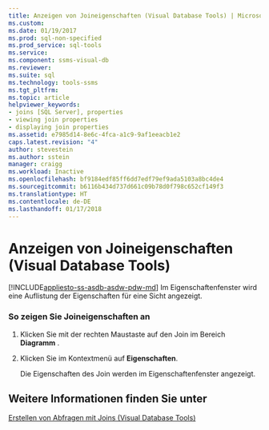 ```yaml
---
title: Anzeigen von Joineigenschaften (Visual Database Tools) | Microsoft-Dokumentation
ms.custom: 
ms.date: 01/19/2017
ms.prod: sql-non-specified
ms.prod_service: sql-tools
ms.service: 
ms.component: ssms-visual-db
ms.reviewer: 
ms.suite: sql
ms.technology: tools-ssms
ms.tgt_pltfrm: 
ms.topic: article
helpviewer_keywords:
- joins [SQL Server], properties
- viewing join properties
- displaying join properties
ms.assetid: e7985d14-8e6c-4fca-a1c9-9af1eeacb1e2
caps.latest.revision: "4"
author: stevestein
ms.author: sstein
manager: craigg
ms.workload: Inactive
ms.openlocfilehash: bf9184edf85ff6dd7edf79ef9ada5103a8bc4de4
ms.sourcegitcommit: b6116b434d737d661c09b78d0f798c652cf149f3
ms.translationtype: HT
ms.contentlocale: de-DE
ms.lasthandoff: 01/17/2018
---
```

# <a name="view-join-properties-visual-database-tools"></a>Anzeigen von Joineigenschaften (Visual Database Tools)
[!INCLUDE[appliesto-ss-asdb-asdw-pdw-md](../../includes/appliesto-ss-asdb-asdw-pdw-md.md)] Im Eigenschaftenfenster wird eine Auflistung der Eigenschaften für eine Sicht angezeigt.  
  
### <a name="to-view-join-properties"></a>So zeigen Sie Joineigenschaften an  
  
1.  Klicken Sie mit der rechten Maustaste auf den Join im Bereich **Diagramm** .  
  
2.  Klicken Sie im Kontextmenü auf **Eigenschaften**.  
  
    Die Eigenschaften des Join werden im Eigenschaftenfenster angezeigt.  
  
## <a name="see-also"></a>Weitere Informationen finden Sie unter  
[Erstellen von Abfragen mit Joins &#40;Visual Database Tools&#41;](../../ssms/visual-db-tools/query-with-joins-visual-database-tools.md)  
  
